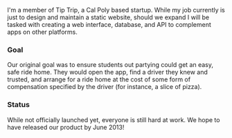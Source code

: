 I'm a member of Tip Trip, a Cal Poly based startup. While my job currently is just to design and maintain a static website, should we expand I will be tasked with creating a web interface, database, and API to complement apps on other platforms.

### Goal

Our original goal was to ensure students out partying could get an easy, safe ride home. They would open the app, find a driver they knew and trusted, and arrange for a ride home at the cost of some form of compensation specified by the driver (for instance, a slice of pizza).

### Status

While not officially launched yet, everyone is still hard at work. We hope to have released our product by June 2013!
